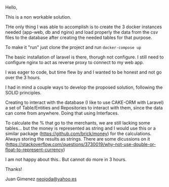 Hello,

This is a non workable solution. 

THe only thing I was able to accomplish is to create the 3 docker instances needed (app-web, db and nginx) and load properly the data from the csv files to the database after creating the needed tables for that purpose.

To make it "run" just clone the project and run `docker-compose up`

The basic installation of laravel is there, thorugh not configure. I still need to configure nginx to act as reverse proxy to connect to my web app.

I was eager to code, but time flew by and I wanted to be honest and not go over the 3 hours.

I had in mind a couple ways to develop the proposed solution, following the SOLID principles. 

Creating to interact with the database (I like to use CAKE-ORM with Laravel) a set of Table/Entities and Repositories to interact with them, since the data can come from anywhere. Doing that using Interfaces.

To calculate the % that go to the merchants, we are still lacking some tables... but the money is represented as string and I would use this or a similar package (https://github.com/brick/money) for the calculations. Always storing the results as strings. There are some dicussions on it (https://stackoverflow.com/questions/3730019/why-not-use-double-or-float-to-represent-currency)

I am not happy about this.. But cannot do more in 3 hours.

Thanks!

Juan Gimenez
neojoda@yahoo.es
